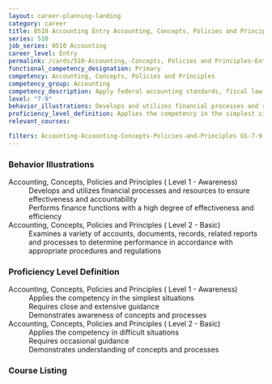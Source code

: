 ```yaml
---
layout: career-planning-landing
category: career
title: 0510 Accounting Entry Accounting, Concepts, Policies and Principles
series: 510
job_series: 0510 Accounting
career_level: Entry
permalink: /cards/510-Accounting,-Concepts, Policies and Principles-Entry
functional_competency_designation: Primary
competency: Accounting, Concepts, Policies and Principles
competency_group: Accounting
competency_description: Apply federal accounting standards, fiscal law, policies, regulations, principles, standards, internal controls and procedures to financial management activities.
level: "7-9"
behavior_illustrations: Develops and utilizes financial processes and resources to ensure effectiveness and accountability ? Performs finance functions with a high degree of effectiveness and efficiency ? Examines a variety of accounts, documents, records, related reports and processes to determine performance in accordance with appropriate procedures and regulations
proficiency_level_definition: Applies the competency in the simplest situations ? Requires close and extensive guidance ? Demonstrates awareness of concepts and processes ? Applies the competency in difficult situations ? Requires occasional guidance ? Demonstrates understanding of concepts and processes
relevant_courses: 

filters: Accounting-Accounting-Concepts-Policies-and-Principles GS-7-9 series-0510
---
```


<div class="desktop:grid-col-4 margin-y-205">
  <div class="border-top-05 bg-white padding-2 shadow-5 height-full members-hover border-1px border-gray-30 radius-lg">
  <h3>Behavior Illustrations</h3>
  <dl class="text-base"><dt>Accounting, Concepts, Policies and Principles ( Level 1 - Awareness)</dt><dd>Develops and utilizes financial processes and resources to ensure effectiveness and accountability </dd><dd> Performs finance functions with a high degree of effectiveness and efficiency</dd><dt>Accounting, Concepts, Policies and Principles ( Level 2 - Basic)</dt><dd>Examines a variety of accounts, documents, records, related reports and processes to determine performance in accordance with appropriate procedures and regulations</dd></dl>
  </div>
</div>
<div class="desktop:grid-col-4 margin-y-205">
<div class="border-top-05 bg-white padding-2 shadow-5 height-full members-hover border-1px border-gray-30 radius-lg">
  <h3>Proficiency Level Definition</h3>
  <dl class="text-base"><dt>Accounting, Concepts, Policies and Principles ( Level 1 - Awareness)</dt><dd>Applies the competency in the simplest situations </dd><dd> Requires close and extensive guidance </dd><dd> Demonstrates awareness of concepts and processes</dd><dt>Accounting, Concepts, Policies and Principles ( Level 2 - Basic)</dt><dd>Applies the competency in difficult situations </dd><dd> Requires occasional guidance </dd><dd> Demonstrates understanding of concepts and processes</dd></dl>
  </div>
</div>
<div class="desktop:grid-col-4 margin-y-205">
<div class="border-top-05 bg-white padding-2 shadow-5 height-full members-hover border-1px border-gray-30 radius-lg">
  <h3>Course Listing</h3>
  <ul class="text-base">
  
  </ul>
  </div>
</div>